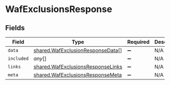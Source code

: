# WafExclusionsResponse


## Fields

| Field                                                                                  | Type                                                                                   | Required                                                                               | Description                                                                            |
| -------------------------------------------------------------------------------------- | -------------------------------------------------------------------------------------- | -------------------------------------------------------------------------------------- | -------------------------------------------------------------------------------------- |
| `data`                                                                                 | [shared.WafExclusionResponseData](../../models/shared/wafexclusionresponsedata.md)[]   | :heavy_minus_sign:                                                                     | N/A                                                                                    |
| `included`                                                                             | *any*[]                                                                                | :heavy_minus_sign:                                                                     | N/A                                                                                    |
| `links`                                                                                | [shared.WafExclusionsResponseLinks](../../models/shared/wafexclusionsresponselinks.md) | :heavy_minus_sign:                                                                     | N/A                                                                                    |
| `meta`                                                                                 | [shared.WafExclusionsResponseMeta](../../models/shared/wafexclusionsresponsemeta.md)   | :heavy_minus_sign:                                                                     | N/A                                                                                    |